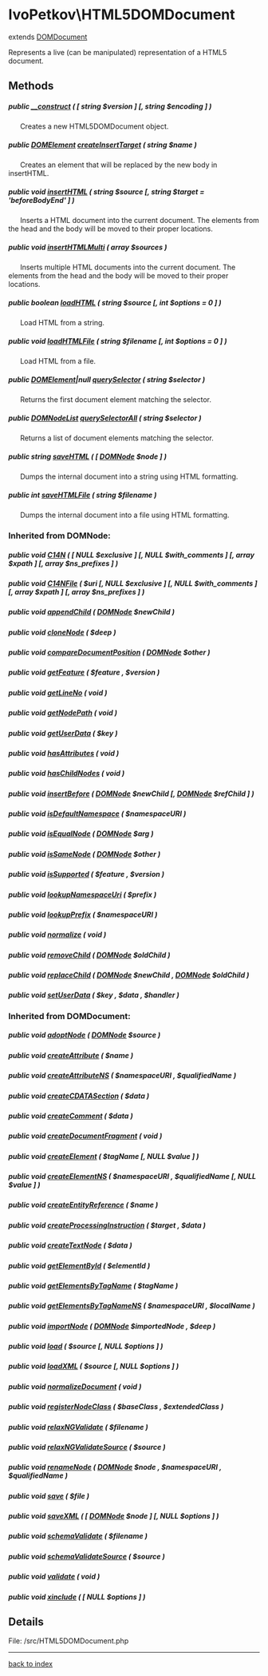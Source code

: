 # IvoPetkov\HTML5DOMDocument

extends [DOMDocument](http://php.net/manual/en/class.domdocument.php)

Represents a live (can be manipulated) representation of a HTML5 document.

## Methods

##### public [__construct](ivopetkov.html5domdocument.__construct.method.md) ( [ string $version ]  [, string $encoding ] )

&nbsp;&nbsp;&nbsp;&nbsp;&nbsp;&nbsp;Creates a new HTML5DOMDocument object.

##### public [DOMElement](http://php.net/manual/en/class.domelement.php) [createInsertTarget](ivopetkov.html5domdocument.createinserttarget.method.md) ( string $name )

&nbsp;&nbsp;&nbsp;&nbsp;&nbsp;&nbsp;Creates an element that will be replaced by the new body in insertHTML.

##### public void [insertHTML](ivopetkov.html5domdocument.inserthtml.method.md) ( string $source [, string $target = 'beforeBodyEnd' ] )

&nbsp;&nbsp;&nbsp;&nbsp;&nbsp;&nbsp;Inserts a HTML document into the current document. The elements from the head and the body will be moved to their proper locations.

##### public void [insertHTMLMulti](ivopetkov.html5domdocument.inserthtmlmulti.method.md) ( array $sources )

&nbsp;&nbsp;&nbsp;&nbsp;&nbsp;&nbsp;Inserts multiple HTML documents into the current document. The elements from the head and the body will be moved to their proper locations.

##### public boolean [loadHTML](ivopetkov.html5domdocument.loadhtml.method.md) ( string $source [, int $options = 0 ] )

&nbsp;&nbsp;&nbsp;&nbsp;&nbsp;&nbsp;Load HTML from a string.

##### public void [loadHTMLFile](ivopetkov.html5domdocument.loadhtmlfile.method.md) ( string $filename [, int $options = 0 ] )

&nbsp;&nbsp;&nbsp;&nbsp;&nbsp;&nbsp;Load HTML from a file.

##### public [DOMElement](http://php.net/manual/en/class.domelement.php)|null [querySelector](ivopetkov.html5domdocument.queryselector.method.md) ( string $selector )

&nbsp;&nbsp;&nbsp;&nbsp;&nbsp;&nbsp;Returns the first document element matching the selector.

##### public [DOMNodeList](http://php.net/manual/en/class.domnodelist.php) [querySelectorAll](ivopetkov.html5domdocument.queryselectorall.method.md) ( string $selector )

&nbsp;&nbsp;&nbsp;&nbsp;&nbsp;&nbsp;Returns a list of document elements matching the selector.

##### public string [saveHTML](ivopetkov.html5domdocument.savehtml.method.md) ( [ [DOMNode](http://php.net/manual/en/class.domnode.php) $node ] )

&nbsp;&nbsp;&nbsp;&nbsp;&nbsp;&nbsp;Dumps the internal document into a string using HTML formatting.

##### public int [saveHTMLFile](ivopetkov.html5domdocument.savehtmlfile.method.md) ( string $filename )

&nbsp;&nbsp;&nbsp;&nbsp;&nbsp;&nbsp;Dumps the internal document into a file using HTML formatting.

### Inherited from DOMNode:

##### public void [C14N](http://php.net/manual/en/domnode.c14n.php) ( [ NULL $exclusive ]  [, NULL $with_comments ]  [, array $xpath ]  [, array $ns_prefixes ] )

##### public void [C14NFile](http://php.net/manual/en/domnode.c14nfile.php) ( $uri [, NULL $exclusive ]  [, NULL $with_comments ]  [, array $xpath ]  [, array $ns_prefixes ] )

##### public void [appendChild](http://php.net/manual/en/domnode.appendchild.php) ( [DOMNode](http://php.net/manual/en/class.domnode.php) $newChild )

##### public void [cloneNode](http://php.net/manual/en/domnode.clonenode.php) ( $deep )

##### public void [compareDocumentPosition](http://php.net/manual/en/domnode.comparedocumentposition.php) ( [DOMNode](http://php.net/manual/en/class.domnode.php) $other )

##### public void [getFeature](http://php.net/manual/en/domnode.getfeature.php) ( $feature ,  $version )

##### public void [getLineNo](http://php.net/manual/en/domnode.getlineno.php) ( void )

##### public void [getNodePath](http://php.net/manual/en/domnode.getnodepath.php) ( void )

##### public void [getUserData](http://php.net/manual/en/domnode.getuserdata.php) ( $key )

##### public void [hasAttributes](http://php.net/manual/en/domnode.hasattributes.php) ( void )

##### public void [hasChildNodes](http://php.net/manual/en/domnode.haschildnodes.php) ( void )

##### public void [insertBefore](http://php.net/manual/en/domnode.insertbefore.php) ( [DOMNode](http://php.net/manual/en/class.domnode.php) $newChild [, [DOMNode](http://php.net/manual/en/class.domnode.php) $refChild ] )

##### public void [isDefaultNamespace](http://php.net/manual/en/domnode.isdefaultnamespace.php) ( $namespaceURI )

##### public void [isEqualNode](http://php.net/manual/en/domnode.isequalnode.php) ( [DOMNode](http://php.net/manual/en/class.domnode.php) $arg )

##### public void [isSameNode](http://php.net/manual/en/domnode.issamenode.php) ( [DOMNode](http://php.net/manual/en/class.domnode.php) $other )

##### public void [isSupported](http://php.net/manual/en/domnode.issupported.php) ( $feature ,  $version )

##### public void [lookupNamespaceUri](http://php.net/manual/en/domnode.lookupnamespaceuri.php) ( $prefix )

##### public void [lookupPrefix](http://php.net/manual/en/domnode.lookupprefix.php) ( $namespaceURI )

##### public void [normalize](http://php.net/manual/en/domnode.normalize.php) ( void )

##### public void [removeChild](http://php.net/manual/en/domnode.removechild.php) ( [DOMNode](http://php.net/manual/en/class.domnode.php) $oldChild )

##### public void [replaceChild](http://php.net/manual/en/domnode.replacechild.php) ( [DOMNode](http://php.net/manual/en/class.domnode.php) $newChild , [DOMNode](http://php.net/manual/en/class.domnode.php) $oldChild )

##### public void [setUserData](http://php.net/manual/en/domnode.setuserdata.php) ( $key ,  $data ,  $handler )

### Inherited from DOMDocument:

##### public void [adoptNode](http://php.net/manual/en/domdocument.adoptnode.php) ( [DOMNode](http://php.net/manual/en/class.domnode.php) $source )

##### public void [createAttribute](http://php.net/manual/en/domdocument.createattribute.php) ( $name )

##### public void [createAttributeNS](http://php.net/manual/en/domdocument.createattributens.php) ( $namespaceURI ,  $qualifiedName )

##### public void [createCDATASection](http://php.net/manual/en/domdocument.createcdatasection.php) ( $data )

##### public void [createComment](http://php.net/manual/en/domdocument.createcomment.php) ( $data )

##### public void [createDocumentFragment](http://php.net/manual/en/domdocument.createdocumentfragment.php) ( void )

##### public void [createElement](http://php.net/manual/en/domdocument.createelement.php) ( $tagName [, NULL $value ] )

##### public void [createElementNS](http://php.net/manual/en/domdocument.createelementns.php) ( $namespaceURI ,  $qualifiedName [, NULL $value ] )

##### public void [createEntityReference](http://php.net/manual/en/domdocument.createentityreference.php) ( $name )

##### public void [createProcessingInstruction](http://php.net/manual/en/domdocument.createprocessinginstruction.php) ( $target ,  $data )

##### public void [createTextNode](http://php.net/manual/en/domdocument.createtextnode.php) ( $data )

##### public void [getElementById](http://php.net/manual/en/domdocument.getelementbyid.php) ( $elementId )

##### public void [getElementsByTagName](http://php.net/manual/en/domdocument.getelementsbytagname.php) ( $tagName )

##### public void [getElementsByTagNameNS](http://php.net/manual/en/domdocument.getelementsbytagnamens.php) ( $namespaceURI ,  $localName )

##### public void [importNode](http://php.net/manual/en/domdocument.importnode.php) ( [DOMNode](http://php.net/manual/en/class.domnode.php) $importedNode ,  $deep )

##### public void [load](http://php.net/manual/en/domdocument.load.php) ( $source [, NULL $options ] )

##### public void [loadXML](http://php.net/manual/en/domdocument.loadxml.php) ( $source [, NULL $options ] )

##### public void [normalizeDocument](http://php.net/manual/en/domdocument.normalizedocument.php) ( void )

##### public void [registerNodeClass](http://php.net/manual/en/domdocument.registernodeclass.php) ( $baseClass ,  $extendedClass )

##### public void [relaxNGValidate](http://php.net/manual/en/domdocument.relaxngvalidate.php) ( $filename )

##### public void [relaxNGValidateSource](http://php.net/manual/en/domdocument.relaxngvalidatesource.php) ( $source )

##### public void [renameNode](http://php.net/manual/en/domdocument.renamenode.php) ( [DOMNode](http://php.net/manual/en/class.domnode.php) $node ,  $namespaceURI ,  $qualifiedName )

##### public void [save](http://php.net/manual/en/domdocument.save.php) ( $file )

##### public void [saveXML](http://php.net/manual/en/domdocument.savexml.php) ( [ [DOMNode](http://php.net/manual/en/class.domnode.php) $node ]  [, NULL $options ] )

##### public void [schemaValidate](http://php.net/manual/en/domdocument.schemavalidate.php) ( $filename )

##### public void [schemaValidateSource](http://php.net/manual/en/domdocument.schemavalidatesource.php) ( $source )

##### public void [validate](http://php.net/manual/en/domdocument.validate.php) ( void )

##### public void [xinclude](http://php.net/manual/en/domdocument.xinclude.php) ( [ NULL $options ] )

## Details

File: /src/HTML5DOMDocument.php

---

[back to index](index.md)

